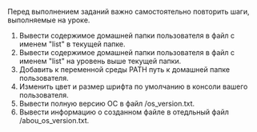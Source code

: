 Перед выполнением заданий важно самостоятельно повторить шаги, выполняемые на уроке.

1) Вывести содержимое домашней папки пользователя в файл с именем "list" в текущей папке.
2) Вывести содержимое домашней папки пользователя в файл с именем "list" на уровень выше текущей папки.
3) Добавить к переменной среды PATH путь к домашней папке пользователя.
4) Изменить цвет и размер шрифта по умолчанию в консоли вашего пользователя.
5) Вывести полную версию ОС в файл /os_version.txt.  
6) Вывести информацию о созданном файле в отедльный файл /abou_os_version.txt.